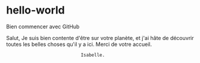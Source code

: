# hello-world
Bien commencer avec GitHub

Salut,
Je suis bien contente d'être sur votre planète, et j'ai hâte de découvrir toutes les belles choses qu'il y a ici.
Merci de votre accueil. 
     
                                Isabelle.
